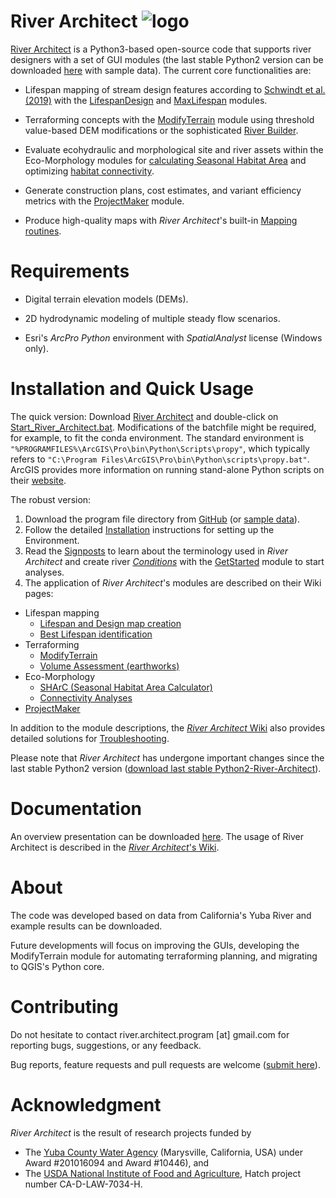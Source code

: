 # River Architect ![logo](https://github.com/sschwindt/RiverArchitect/raw/master/images/logo_small.ico)
[River Architect](https://github.com/sschwindt/RiverArchitect/raw/master/docs/RiverArchitect.pdf) is a Python3-based open-source code that supports river designers with a set of GUI modules (the last stable Python2 version can be downloaded [here][8] with sample data). The current core functionalities are:

 * Lifespan mapping of stream design features according to [Schwindt et al. (2019)][1] with the [LifespanDesign](https://github.com/sschwindt/RiverArchitect/wiki/LifespanDesign) and [MaxLifespan](https://github.com/sschwindt/RiverArchitect/wiki/MaxLifespan) modules.   

 * Terraforming concepts with the [ModifyTerrain](https://github.com/sschwindt/RiverArchitect/wiki/ModifyTerrain) module using threshold value-based DEM modifications or the sophisticated [River Builder](https://github.com/sschwindt/RiverArchitect/wiki/RiverBuilder).

 * Evaluate ecohydraulic and morphological site and river assets within the Eco-Morphology modules for [calculating Seasonal Habitat Area](https://github.com/sschwindt/RiverArchitect/wiki/SHArC) and optimizing [habitat connectivity](https://github.com/sschwindt/RiverArchitect/wiki/Connectivity).

 * Generate construction plans, cost estimates, and variant efficiency metrics with the [ProjectMaker](https://github.com/sschwindt/RiverArchitect/wiki/ProjectMaker) module.
 
 * Produce high-quality maps with *River Architect*'s built-in [Mapping routines](https://github.com/sschwindt/RiverArchitect/wiki/Mapping).



# Requirements

 * Digital terrain elevation models (DEMs).

 * 2D hydrodynamic modeling of multiple steady flow scenarios.

 * Esri's *ArcPro* *Python* environment with *SpatialAnalyst* license (Windows only).



# Installation and Quick Usage
The quick version: Download [River Architect][5] and double-click on [Start_River_Architect.bat][1]. Modifications of the batchfile might be required, for example, to fit the conda environment. The standard environment is `"%PROGRAMFILES%\ArcGIS\Pro\bin\Python\Scripts\propy"`, which typically refers to `"C:\Program Files\ArcGIS\Pro\bin\Python\scripts\propy.bat"`. ArcGIS provides more information on running stand-alone Python scripts on their [website](https://pro.arcgis.com/en/pro-app/arcpy/get-started/using-conda-with-arcgis-pro.htm).

The robust version:

 1. Download the program file directory from [GitHub][2] (or [sample data][4]). 
 1. Follow the detailed [Installation][6] instructions for setting up the Environment.
 1. Read the [Signposts][7] to learn about the terminology used in *River Architect* and create river [*Conditions*](https://github.com/sschwindt/RiverArchitect/wiki/Signposts#new-condition) with the [GetStarted](https://github.com/sschwindt/RiverArchitect/wiki/Signposts#getstarted) module to start analyses. 
 1. The application of *River Architect*'s modules are described on their Wiki pages:
   * Lifespan mapping
     + [Lifespan and Design map creation](https://github.com/sschwindt/RiverArchitect/wiki/LifespanDesign)
     + [Best Lifespan identification](https://github.com/sschwindt/RiverArchitect/wiki/MaxLifespan)
   * Terraforming
     + [ModifyTerrain](https://github.com/sschwindt/RiverArchitect/wiki/ModifyTerrain)
     + [Volume Assessment (earthworks)](https://github.com/sschwindt/RiverArchitect/wiki/VolumeAssessment)
   * Eco-Morphology
     + [SHArC (Seasonal Habitat Area Calculator)](https://github.com/sschwindt/RiverArchitect/wiki/SHArC)
     + [Connectivity Analyses](https://github.com/sschwindt/RiverArchitect/wiki/Connectivity)
   * [ProjectMaker](https://github.com/sschwindt/RiverArchitect/wiki/ProjectMaker)


In addition to the module descriptions, the [*River Architect* Wiki](https://github.com/sschwindt/RiverArchitect/wiki) also provides detailed solutions for [Troubleshooting](https://github.com/sschwindt/RiverArchitect/wiki/Troubleshooting).

Please note that *River Architect* has undergone important changes since the last stable Python2 version ([download last stable Python2-River-Architect][8]).

# Documentation
An overview presentation can be downloaded [here](https://github.com/sschwindt/RiverArchitect/raw/master/docs/RiverArchitect.pdf). The usage of River Architect is described in the [*River Architect*'s Wiki][3].


# About
The code was developed based on data from California's Yuba River and example results can be downloaded.

Future developments will focus on improving the GUIs, developing the ModifyTerrain module for automating
terraforming planning, and migrating to QGIS's Python core.


# Contributing
Do not hesitate to contact river.architect.program [at] gmail.com for reporting bugs, suggestions, or any feedback.

Bug reports, feature requests and pull requests are welcome ([submit here](https://github.com/sschwindt/RiverArchitect)).

# Acknowledgment
*River Architect* is the result of research projects funded by

 - The [Yuba County Water Agency](https://www.yubawater.org/) (Marysville, California, USA) under Award #201016094 and Award #10446), and
 - The [USDA National Institute of Food and Agriculture](https://nifa.usda.gov/), Hatch project number CA-D-LAW-7034-H.


[1]: https://www.sciencedirect.com/science/article/pii/S0301479718312751 "Lifespan mapping"
[2]: https://github.com/sschwindt/RiverArchitect_development
[3]: https://github.com/sschwindt/RiverArchitect/wiki
[4]: https://www.dropbox.com/s/pv9n2y0nmulidme/RiverArchitect_with_Example.zip?dl=0
[5]: https://github.com/sschwindt/RiverArchitect_development/archive/master.zip
[6]: https://github.com/sschwindt/RiverArchitect/wiki/Installation
[7]: https://github.com/sschwindt/RiverArchitect/wiki/Signposts
[8]: https://www.dropbox.com/s/8d6c096r4ouzxy2/RiverArchitect_Py2.zip?dl=0
